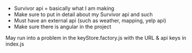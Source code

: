 * Survivor api = basically what I am making
* Make sure to put in detail about my Survivor api and such 
* Must have an external api (such as weather, mapping, yelp api)
* Make sure there is angular in the project


May run into a problem in the keyStore.factory.js with the URL & api keys in index.js